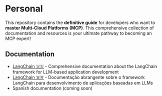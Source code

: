 # Personal

This repository contains the **definitive guide** for developers who want to **master Multi-Cloud Platforms (MCP)**. This comprehensive collection of documentation and resources is your ultimate pathway to becoming an MCP expert!

## Documentation

- [LangChain 🇺🇸](./docs/langchain_en/README.md) - Comprehensive documentation about the LangChain framework for LLM-based application development
- [LangChain 🇧🇷](./docs/langchain/README.md) - Documentação abrangente sobre o framework LangChain para desenvolvimento de aplicações baseadas em LLMs
- Spanish documentation (coming soon)
